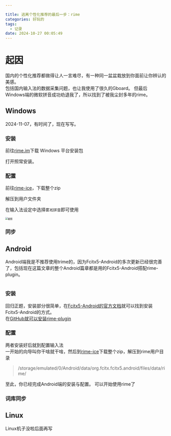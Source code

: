 ```yaml
---

title: 逃离个性化推荐的最后一步：rime
categories: 好玩的
tags:
  - 记录
date: 2024-10-27 00:05:49
---
```


# 起因  

国内的个性化推荐都做得让人一言难尽，有一种同一盆盆栽放到你面前让你辨认的美感。  
包括国内输入法的数据采集问题，也让我使用了很久的Gboard。
但最后Windows端的微软拼音成功劝退我了，所以找到了被我尘封多年的rime。

## Windows

2024-11-07，有时间了，现在写写。  

### 安装

前往[rime.im](https://rime.im/)下载 Windows 平台安装包  

打开照常安装。

### 配置

前往[rime-ice](https://github.com/iDvel/rime-ice)，下载整个zip  

解压到用户文件夹  

在输入法设定中选择`雾凇拼音`即可使用

<img src="attachment:8864e5aa38df6a4300b1709af48e9767" alt="截图" style="zoom:50%;" />

### 同步

## Android

Android端我是不推荐使用trime的，因为Fcitx5-Android的多次更新已经很完善了，包括现在这篇文章的整个Android篇章都是用的Fcitx5-Android搭配rime-plugin。

<img src="https://jsd.cdn.zzko.cn/gh/LIPiston/picx-images-hosting@master/Screenshot_20241026-235509_Markor.5mnt47fxt0.png" alt="" style="zoom:50%;" />

### 安装

回归正题，安装部分很简单，在[Fcitx5-Android的官方文档](https://fcitx5-android.github.io/installation/)就可以找到安装Fcitx5-Android的方式。  
在[GitHub就可以安装rime-plugin](https://github.com/fcitx5-android/fcitx5-android)

### 配置

两者安装好后就到配置输入法  
一开始的向导叫你干啥就干啥，然后到[rime-ice](https://github.com/iDvel/rime-ice)下载整个zip，解压到rime用户目录

> /storage/emulated/0/Android/data/org.fcitx.fcitx5.android/files/data/rime/

至此，你已经完成Android端的安装与配置。
可以开始使用rime了

### 词库同步

## Linux

Linux机子没啦后面再写
